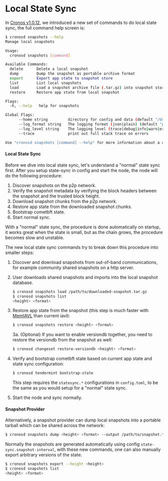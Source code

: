 # Local State Sync

In [Cronos v1.0.12](https://github.com/crypto-org-chain/cronos/releases/tag/v1.0.12), we introduced a new set of commands to do local state sync, the full command help screen is:

```bash
$ cronosd snapshots --help
Manage local snapshots

Usage:
  cronosd snapshots [command]

Available Commands:
  delete      Delete a local snapshot
  dump        Dump the snapshot as portable archive format
  export      Export app state to snapshot store
  list        List local snapshots
  load        Load a snapshot archive file (.tar.gz) into snapshot store
  restore     Restore app state from local snapshot

Flags:
  -h, --help   help for snapshots

Global Flags:
      --home string         directory for config and data (default "/Users/yihuang/.cronos")
      --log_format string   The logging format (json|plain) (default "plain")
      --log_level string    The logging level (trace|debug|info|warn|error|fatal|panic) (default "info")
      --trace               print out full stack trace on errors

Use "cronosd snapshots [command] --help" for more information about a command.
```

#### Local State Sync

Before we dive into local state sync, let's understand a "normal" state sync first. After you setup state-sync in config and start the node, the node will do the following procedure:

1. Discover snapshots on the p2p network.
2. Verify the snapshot metadata by verifying the block headers between the snapshot and the trusted block height.
3. Download snapshot chunks from the p2p network.
4. Restore app state from the downloaded snapshot chunks.
5. Bootstrap cometbft state.
6. Start normal sync.

With a "normal" state sync, the procedure is done automatically on startup, it works great when the state is small, but as the chain grows, the procedure becomes slow and unstable.

The new local state sync commands try to break down this procedure into smaller steps:

1. Discover and download snapshots from out-of-band communications, for example community shared snapshots on a http server.
2.  User downloads shared snapshots and imports into the local snapshot database.

    ```bash
    $ cronosd snapshots load /path/to/downloaded-snapshot.tar.gz
    $ cronosd snapshots list
    <height> <format>
    ```
3.  Restore app state from the snapshot (this step is much faster with [MemIAVL](https://github.com/crypto-org-chain/cronos/wiki/MemIAVL) than current iavl):

    ```bash
    $ cronosd snapshots restore <height> <format>
    ```

    3a. (Optional) If you want to enable versiondb together, you need to restore the versiondb from the snapshot as well:

    ```bash
    $ cronosd changeset restore-versiondb <height> <format>
    ```
4.  Verify and bootstrap cometbft state based on current app state and state sync configuration:

    ```bash
    $ cronosd tendermint bootstrap-state
    ```

    This step requires the `statesync.*` configurations in `config.toml`, to be the same as you would setup for a "normal" state sync.
5. Start the node and sync normally.

#### Snapshot Provider

Alternatively, a snapshot provider can dump local snapshots into a portable tarball which can be shared across the network:

```bash
$ cronosd snapshots dump <height> <format> --output /path/to/snapshot.tar.gz
```

Normally the snapshots are generated automatically using config `state-sync.snapshot-interval`, with these new commands, one can also manually export arbitrary versions of the state.

```bash
$ cronosd snapshots export --height <height>
$ cronosd snapshots list
<height> <format>
```
